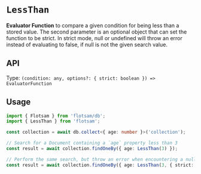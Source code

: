 <!-- @format -->

# `LessThan`

**Evaluator Function** to compare a given condition for being less than a stored value.
The second parameter is an optional object that can set the function to be
strict. In strict mode, null or undefined will throw an error instead of evaluating to false, if null is not
the given search value.

## API

Type: `(condition: any, options?: { strict: boolean }) => EvaluatorFunction`

## Usage

```ts
import { Flotsam } from 'flotsam/db';
import { LessThan } from 'flotsam';

const collection = await db.collect<{ age: number }>('collection');

// Search for a Document containing a `age` property less than 3
const result = await collection.findOneBy({ age: LessThan(3) });

// Perform the same search, but throw an error when encountering a null or undefined value
const result = await collection.findOneBy({ age: LessThan(3, { strict: true }) });
```
